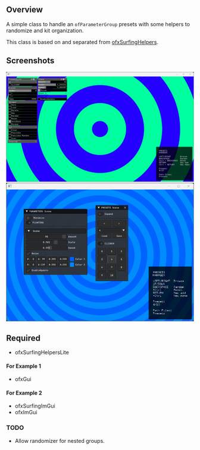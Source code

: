 ## Overview

A simple class to handle an `ofParameterGroup` presets with some helpers to randomize and kit organization.  

This class is based on and separated from [ofxSurfingHelpers](https://github.com/moebiussurfing/ofxSurfingHelpers).  

## Screenshots
![](1_Example_Presets_ofxGui/Capture.PNG)
![](2_Example_Presets_ImGui/Capture.PNG)

## Required
- ofxSurfingHelpersLite
#### For Example 1
- ofxGui
#### For Example 2
- ofxSurfingImGui
- ofxImGui

### TODO
- Allow randomizer for nested groups.
